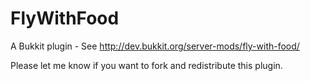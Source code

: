 FlyWithFood
=================
A Bukkit plugin - See http://dev.bukkit.org/server-mods/fly-with-food/

Please let me know if you want to fork and redistribute this plugin.
